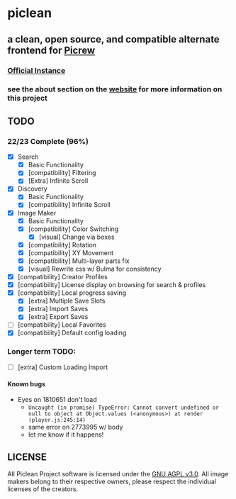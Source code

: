 # piclean
## a clean, open source, and compatible alternate frontend for [Picrew](https://picrew.me)

### [Official Instance](https://piclean.us)
### see the about section on the [website](https://piclean.us/progress) for more information on this project

## TODO
### 22/23 Complete (96%)
- [x] Search
    - [x] Basic Functionality
    - [x] [compatibility] Filtering
    - [x] [Extra] Infinite Scroll
- [x] Discovery
    - [x] Basic Functionality
    - [x] [compatibility] Infinite Scroll
- [x] Image Maker 
    - [x] Basic Functionality
    - [x] [compatibility] Color Switching
        - [x] [visual] Change via boxes
    - [x] [compatibility] Rotation
    - [x] [compatibility] XY Movement
    - [x] [compatibility] Multi-layer parts fix
    - [x] [visual] Rewrite css w/ Bulma for consistency
- [x] [compatibility] Creator Profiles
- [x] [compatibility] License display on browsing for search & profiles
- [x] [compatibility] Local progress saving
    - [x] [extra] Multiple Save Slots
    - [x] [extra] Import Saves
    - [x] [extra] Export Saves
- [ ] [compatibility] Local Favorites
- [x] [compatibility] Default config loading

### Longer term TODO:
- [ ] [extra] Custom Loading Import


#### Known bugs
- Eyes on 1810651 don't load
    - `Uncaught (in promise) TypeError: Cannot convert undefined or null to object
    at Object.values (<anonymous>)
    at render (player.js:245:14)`
    - same error on 2773995 w/ body
    - let me know if it happens!


## LICENSE
All Piclean Project software is licensed under the [GNU AGPL v3.0](LICENSE). All image makers belong to their respective owners, please respect the individual licenses of the creators.

